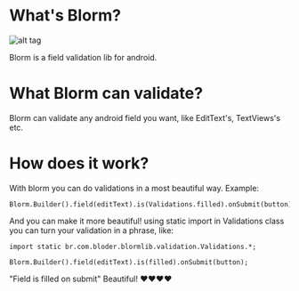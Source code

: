 # What's Blorm?

![alt tag](http://www.clipartbest.com/cliparts/dc7/ed7/dc7ed74Gi.png)

 Blorm is a field validation lib for android.
 
# What Blorm can validate?
 
 Blorm can validate any android field you want, like EditText's, TextViews's etc.

# How does it work?

With blorm you can do validations in a most beautiful way. Example:

    Blorm.Builder().field(editText).is(Validations.filled).onSubmit(button); 

And you can make it more beautiful! using static import in Validations class you can turn your validation in a phrase,
like:

    import static br.com.bloder.blormlib.validation.Validations.*;
    
    Blorm.Builder().field(editText).is(filled).onSubmit(button);

"Field is filled on submit" Beautiful! :heart::heart::heart::heart:
  


